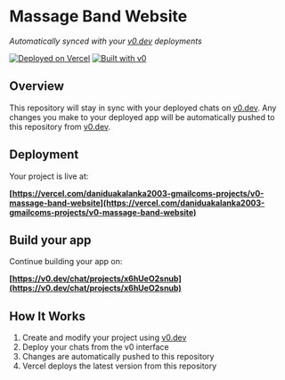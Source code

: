 # Massage Band Website

*Automatically synced with your [v0.dev](https://v0.dev) deployments*

[![Deployed on Vercel](https://img.shields.io/badge/Deployed%20on-Vercel-black?style=for-the-badge&logo=vercel)](https://vercel.com/daniduakalanka2003-gmailcoms-projects/v0-massage-band-website)
[![Built with v0](https://img.shields.io/badge/Built%20with-v0.dev-black?style=for-the-badge)](https://v0.dev/chat/projects/x6hUeO2snub)

## Overview

This repository will stay in sync with your deployed chats on [v0.dev](https://v0.dev).
Any changes you make to your deployed app will be automatically pushed to this repository from [v0.dev](https://v0.dev).

## Deployment

Your project is live at:

**[https://vercel.com/daniduakalanka2003-gmailcoms-projects/v0-massage-band-website](https://vercel.com/daniduakalanka2003-gmailcoms-projects/v0-massage-band-website)**

## Build your app

Continue building your app on:

**[https://v0.dev/chat/projects/x6hUeO2snub](https://v0.dev/chat/projects/x6hUeO2snub)**

## How It Works

1. Create and modify your project using [v0.dev](https://v0.dev)
2. Deploy your chats from the v0 interface
3. Changes are automatically pushed to this repository
4. Vercel deploys the latest version from this repository